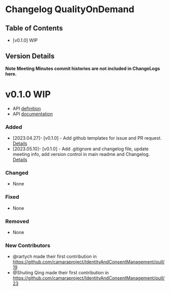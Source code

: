 # Changelog QualityOnDemand

## Table of Contents

- [v0.1.0] WIP

## Version Details
**Note Meeting Minutes commit histories are not included in ChangeLogs here.**

# v0.1.0 WIP

- API [definition](code/API_definitions)
- API [documentation](documentation/API_documentation)

### Added
* [2023.04.27]- [v0.1.0] - Add github templates for issue and PR request. [Details](https://github.com/camaraproject/IdentityAndConsentManagement/pull/19)
* [2023.05.10]- [v0.1.0] - Add .gitignore and changelog file, update meeting info, add version control in main readme and Changelog. [Details](https://github.com/camaraproject/IdentityAndConsentManagement/pull/23)

### Changed
* None

### Fixed
* None

### Removed
* None

### New Contributors
* @rartych made their first contribution in https://github.com/camaraproject/IdentityAndConsentManagement/pull/19
* @Shuting Qing made their first contribution in https://github.com/camaraproject/IdentityAndConsentManagement/pull/23
